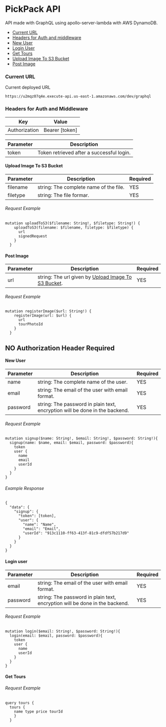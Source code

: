 # PickPack API

API made with GraphQL using apollo-server-lambda with AWS DynamoDB.

- [Current URL](#Current-URL)
- [Headers for Auth and middleware](#Headers-for-Auth-and-Middleware)
- [New User](#New-User)
- [Login User](#Login-User)
- [Get Tours](#Get-Tours)
- [Upload Image To S3 Bucket](#Upload-Image-To-S3-Bucket)
- [Post Image](#Post-Image)

### Current URL

Current deployed URL

```
https://u2mqz07q4e.execute-api.us-east-1.amazonaws.com/dev/graphql
```

### Headers for Auth and Middleware

| Key           | Value          |
| ------------- | -------------- |
| Authorization | Bearer [token] |

| Parameter | Description                               |
| --------- | ----------------------------------------- |
| token     | Token retrieved after a successful login. |

#### Upload Image To S3 Bucket

| Parameter | Description                            | Required |
| --------- | -------------------------------------- | -------- |
| filename  | string: The complete name of the file. | YES      |
| filetype  | string: The file formar.               | YES      |

###### Request Example

```
mutation uploadToS3($filename: String!, $filetype: String!) {
    uploadToS3(filename: $filename, filetype: $filetype) {
      url
      signedRequest
    }
  }
```

#### Post Image

| Parameter | Description                                                                       | Required |
| --------- | --------------------------------------------------------------------------------- | -------- |
| url       | string: The url given by [Upload Image To S3 Bucket](#Upload-Image-To-S3-Bucket). | YES      |

###### Request Example

```
mutation registerImage($url: String!) {
    registerImage(url: $url) {
      url
      tourPhotoId
    }
  }
```

## NO Authorization Header Required

#### New User

| Parameter | Description                                                                 | Required |
| --------- | --------------------------------------------------------------------------- | -------- |
| name      | string: The complete name of the user.                                      | YES      |
| email     | string: The email of the user with email format.                            | YES      |
| password  | string: The password in plain text, encryption will be done in the backend. | YES      |

###### Request Example

```
mutation signup($name: String!, $email: String!, $password: String!){
  signup(name: $name, email: $email, password: $password){
    token
    user {
      name
      email
      userId
    }
  }
}
```

###### Example Response

```
{
  "data": {
    "signup": {
      "token": [token],
      "user": {
        "name": "Name",
        "email": "Email",
        "userId": "913c1110-ff63-413f-81c9-dfdf57b217d9"
      }
    }
  }
}
```

#### Login user

| Parameter | Description                                                                 | Required |
| --------- | --------------------------------------------------------------------------- | -------- |
| email     | string: The email of the user with email format.                            | YES      |
| password  | string: The password in plain text, encryption will be done in the backend. | YES      |

###### Request Example

```
mutation login($email: String!, $password: String!){
  login(email: $email, password: $password){
    token
    user {
      name
      userId
    }
  }
}
```

#### Get Tours

###### Request Example

```
query tours {
  tours {
    name type price tourId
    }
  }
```
